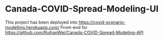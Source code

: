 # Canada-COVID-Spread-Modeling-UI
This project has been deployed into https://covid-scenario-modelling.herokuapp.com/
Front-end for https://github.com/RuihanWei/Canada-COVID-Spread-Modeling-API
 
